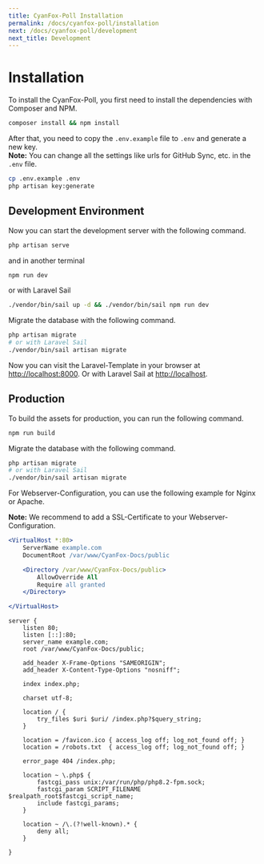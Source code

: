 ```yaml
---
title: CyanFox-Poll Installation
permalink: /docs/cyanfox-poll/installation
next: /docs/cyanfox-poll/development
next_title: Development
---
```


# Installation

To install the CyanFox-Poll,
you first need to install the dependencies with Composer and NPM.


```bash
composer install && npm install
```

After that, you need to copy the `.env.example` file to `.env` and generate a new key.<br>
**Note:** You can change all the settings like urls for GitHub Sync, etc. in the `.env` file.

```bash
cp .env.example .env
php artisan key:generate
```

## Development Environment
Now you can start the development server with the following command.

```bash
php artisan serve
```
and in another terminal

```bash
npm run dev
```

or with Laravel Sail

```bash
./vendor/bin/sail up -d && ./vendor/bin/sail npm run dev
```

Migrate the database with the following command.

```bash
php artisan migrate
# or with Laravel Sail
./vendor/bin/sail artisan migrate
```

Now you can visit the Laravel-Template in your browser at [http://localhost:8000](http://localhost:8000).
Or with Laravel Sail at [http://localhost](http://localhost).

## Production
To build the assets for production, you can run the following command.

```bash
npm run build
```

Migrate the database with the following command.

```bash
php artisan migrate
# or with Laravel Sail
./vendor/bin/sail artisan migrate
```

For Webserver-Configuration, you can use the following example for Nginx or Apache.

**Note:** We recommend to add a SSL-Certificate to your Webserver-Configuration.

```apache
<VirtualHost *:80>
    ServerName example.com
    DocumentRoot /var/www/CyanFox-Docs/public

    <Directory /var/www/CyanFox-Docs/public>
        AllowOverride All
        Require all granted
    </Directory>

</VirtualHost>
```

```nginx
server {
    listen 80;
    listen [::]:80;
    server_name example.com;
    root /var/www/CyanFox-Docs/public;

    add_header X-Frame-Options "SAMEORIGIN";
    add_header X-Content-Type-Options "nosniff";
 
    index index.php;
 
    charset utf-8;
 
    location / {
        try_files $uri $uri/ /index.php?$query_string;
    }
 
    location = /favicon.ico { access_log off; log_not_found off; }
    location = /robots.txt  { access_log off; log_not_found off; }
 
    error_page 404 /index.php;
 
    location ~ \.php$ {
        fastcgi_pass unix:/var/run/php/php8.2-fpm.sock;
        fastcgi_param SCRIPT_FILENAME $realpath_root$fastcgi_script_name;
        include fastcgi_params;
    }
 
    location ~ /\.(?!well-known).* {
        deny all;
    }

}
```
